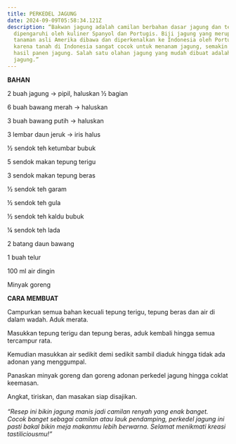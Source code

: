 ```yaml
---
title: PERKEDEL JAGUNG
date: 2024-09-09T05:58:34.121Z
description: “Bakwan jagung adalah camilan berbahan dasar jagung dan tepung dan
  dipengaruhi oleh kuliner Spanyol dan Portugis. Biji jagung yang merupakan
  tanaman asli Amerika dibawa dan diperkenalkan ke Indonesia oleh Portugis, dan
  karena tanah di Indonesia sangat cocok untuk menanam jagung, semakin banyak
  hasil panen jagung. Salah satu olahan jagung yang mudah dibuat adalah bakwan
  jagung.”
---
```

**BAHAN**

2 buah jagung → pipil, haluskan ½ bagian

6 buah bawang merah → haluskan

3 buah bawang putih → haluskan

3 lembar daun jeruk → iris halus

½ sendok teh ketumbar bubuk

5 sendok makan tepung terigu

3 sendok makan tepung beras

½ sendok teh garam

½ sendok teh gula

½ sendok teh kaldu bubuk

¼ sendok teh lada

2 batang daun bawang

1 buah telur

100 ml air dingin

Minyak goreng

**CARA MEMBUAT**

Campurkan semua bahan kecuali tepung terigu, tepung beras dan air di dalam wadah. Aduk merata.

Masukkan tepung terigu dan tepung beras, aduk kembali hingga semua tercampur rata. 

Kemudian masukkan air sedikit demi sedikit sambil diaduk hingga tidak ada adonan yang menggumpal.

Panaskan minyak goreng dan goreng adonan perkedel jagung hingga coklat keemasan.

Angkat, tiriskan, dan masakan siap disajikan.\
\
*“Resep ini bikin jagung manis jadi camilan renyah yang enak banget. Cocok banget sebagai camilan atau lauk pendamping, perkedel jagung ini pasti bakal bikin meja makanmu lebih berwarna. Selamat menikmati kreasi tastiliciousmu!”*